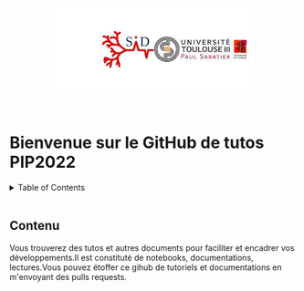 <div align="center">
    <img src="IMAGES/UPSID.jfif" alt="Logo" >
</div>

<br/>
<br/>

# Bienvenue sur le GitHub de tutos PIP2022

<!-- TABLE OF CONTENTS -->
<details>
  <summary>Table of Contents</summary>
  <ol>
    <li>
      <a href="#description-du-groupe">Description du groupe</a>
    </li>
    <li>
      <a href="#travail-preparatoire">Travail préparatoire</a>
    </li>
</details>
<br/>


## Contenu
Vous trouverez des tutos et autres documents pour faciliter et encadrer vos développements.Il est constituté de notebooks, documentations, lectures.Vous pouvez étoffer ce gihub de tutoriels et documentations en 
m'envoyant des pulls requests. 

